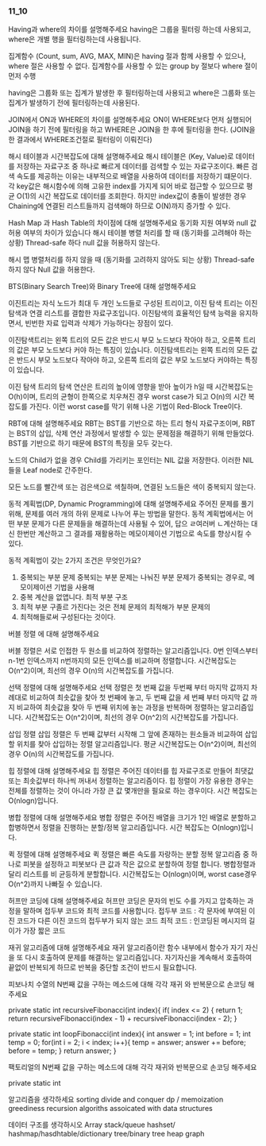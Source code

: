### 11_10

Having과 where의 차이를 설명해주세요
having은 그룹을 필터링 하는데 사용되고, where은 개별 행을 필터링하는데 사용됩니다. 

집계함수 (Count, sum, AVG, MAX, MIN)은 having 절과 함께 사용할 수 있으나, 
where 절은 사용할 수 없다. 
집계함수를 사용할 수 있는 group by 절보다 where 절이 먼저 수행

having은 그룹화 또는 집계가 발생한 후 필터링하는데 사용되고
where은 그룹화 또는 집계가 발생하기 전에 필터링하는데 사용된다. 

JOIN에서 ON과 WHERE의 차이를 설명해주세요
ON이 WHERE보다 먼저 실행되어 JOIN을 하기 전에 필터링을 하고 
WHERE은 JOIN을 한 후에 필터링을 한다. (JOIN을 한 결과에서 WHERE조건절로 필터링이 이뤄진다)

해시 테이블과 시간복잡도에 대해 설명해주세요
해시 테이블은 (Key, Value)로 데이터를 저장하는 자료구조 중 하나로 빠르게 데이터를
검색할 수 있는 자료구조이다. 
빠른 검색 속도를 제공하는 이유는 내부적으로 배열을 사용하여 데이터를 저장하기 떄문이다. 
각 key값은 해시함수에 의해 고유한 index를 가지게 되어 바로 접근할 수 있으므로 
평균 O(1)의 시간 복잡도로 데이터를 조회한다. 하지만 index값이 충돌이 
발생한 경우 Chaining에 연결된 리스트들까지 검색해야 하므로 
O(N)까지 증가할 수 있다. 

Hash Map 과 Hash Table의 차이점에 대해 설명해주세요
동기화 지원 여부와 null 값 허용 여부의 차이가 있습니다
해시 테이블 
병렬 처리를 할 때 (동기화를 고려해야 하는 상황) Thread-safe 하다
null 값을 허용하지 않는다.

해시 맵
병렬처리를 하지 않을 때 (동기화를 고려하지 않아도 되는 상황) Thread-safe 하지 않다
Null 값을 허용한다. 

BTS(Binary Search Tree)와 Binary Tree에 대해 설명해주세요

이진트리는 자식 노드가 최대 두 개인 노드들로 구성된 트리이고, 
이진 탐색 트리는 이진 탐색과 연결 리스트를 결합한 자료구조입니다. 
이진탐색의 효율적인 탐색 능력을 유지하면서, 빈번한 자료 입력과 삭제가 가능하다는 
장점이 있다. 

이진탐색트리는 왼쪽 트리의 모든 값은 반드시 부모 노드보다 작아야 하고, 오른쪽 트리의 값은
부모 노드보다 커야 하는 특징이 있습니다. 
이진탐색트리는 왼쪽 트리의 모든 값은 반드시 부모 노드보다 작아야 하고, 오른쪽 트리의
값은 부모 노드보다 커야하는 특징이 있습니다. 

이진 탐색 트리의 탐색 연산은 트리의 높이에 영향을 받아 높이가 h일 때 시간복잡도는
O(h)이며, 
트리의 균형이 한쪽으로 치우쳐진 경우 worst case가 되고 O(n)의 시간 복잡도를 가진다. 
이런 worst case를 막기 위해 나온 기법이 Red-Block Tree이다. 

RBT에 대해 설명해주세요
RBT는 BST를 기반으로 하는 트리 형식 자료구조이며, RBT는 BST의 삽입, 삭제 
연산 과정에서 발생할 수 있는 문제점을 해결하기 위해 만들었다. 
BST를 기반으로 하기 때문에 BST의 특징을 모두 갖는다. 

노드의 Child가 없을 경우 Child를 가리키는 포인터는 NIL 값을 저장한다. 
이러한 NIL들을 Leaf node로 간주한다. 

모든 노드를 빨간색 또는 검은색으로 색칠하며, 연결된 노드들은 색이 중복되지 않는다. 

동적 계획법(DP, Dynamic Programming)에 대해 설명해주세요
주어진 문제를 풀기 위해, 문제를 여러 개의 하위 문제로 나누어 푸는 방법을 말한다. 
동적 계획법에서는 어떤 부분 문제가 다른 문제들을 해결하는데 사용될 수 있어, 
답으 ㄹ여러버 ㄴ계산하는 대신 한번만 계산하고 그 결과를 재활용하는 
메모이제이션 기법으로 속도를 향상시킬 수 있다. 

동적 계획법이 갖는 2가지 조건은 무엇인가요?
1. 중복되는 부분 문제
중복되는 부분 문제는 나눠진 부분 문제가 중복되는 경우로, 메모이제이션 기법을 사용해 
2. 중복 계산을 없앱니다. 
최적 부분 구조 
3. 최적 부분 구졸르 가진다는 것은 전체 문제의 최적해가 부분 문제의 
4. 최적해들로써 구성된다는 것이다. 

버블 정렬 에 대해 설명해주세요

버블 정렬은 서로 인접한 두 원소를 비교하여 정렬하는 알고리즘입니다. 
0번 인덱스부터 n-1번 인덱스까지 n번까지의 모든 인덱스를 비교하며 정렬합니다. 
시간복잡도는 O(n^2)이며, 최선의 경우 O(n)의 시간복잡도를 가집니다.

선택 정렬에 대해 설명해주세요
선택 정렬은 첫 번째 값을 두번째 부터 마지막 값까지 차례대로 비교하여 최솟값을 찾아
첫 번째에 놓고, 두 번째 값을 세 번째 부터 마지막 값 까지 비교하여 최솟값을 찾아 
두 번째 위치에 놓는 과정을 반복하며 정렬하는 알고리즘입니다. 
시간복잡도는 O(n^2)이며, 최선의 경우 O(n^2)의 시간복잡도를 가집니다.

삽입 정렬
삽입 정렬은 두 번째 값부터 시작해 그 앞에 존재하는 원소들과 비교하여
삽입할 위치를 찾아 삽입하는 정렬 알고리즘입니다. 
평균 시간복잡도는 O(n^2)이며, 최선의 경우 O(n)의 시간복잡도를 가집니다.

힙 정렬에 대해 설명해주세요
힙 정렬은 주어진 데이터를 힙 자료구조로 만들어 최댓값 또는 최솟값부터 하나씩 꺼내서
정렬하는 알고리즘이다. 
힙 정렬이 가장 유용한 경우는 전체를 정렬하는 것이 아니라 가장 큰 값 몇개만을 필요로
하는 경우이다. 시간 복잡도는 O(nlogn)입니다. 

병합 정렬에 대해 설명해주세요
병합 정렬은 주어진 배열을 크기가 1인 배열로 분할하고 합병하면서 정렬을 진행하는 분할/정복
알고리즘입니다. 시간 복잡도는 O(nlogn)입니다. 

퀵 정렬에 대해 설명해주세요
퀵 정렬은 빠른 속도를 자랑하는 분할 정복 알고리즘 중 하나로 피봇을 설정하고 
피봇보다 큰 값과 작은 값으로 분할하여 정렬 합니다. 
병합정렬과 달리 리스트를 비 균등하게 분할합니다. 
시간복잡도는 O(nlogn)이며, worst case경우 O(n^2)까지 나빠질 수 있습니다. 

허프만 코딩에 대해 설명해주세요
허프만 코딩은 문자의 빈도 수를 가지고 압축하는 과정을 말하며 접두부 코드와 최적 코드를 사용합니다. 
접두부 코드 : 각 문자에 부여된 이진 코드가 다른 이진 코드의 접두부가 되지 않는 코드 
최적 코드 : 인코딩된 메시지의 길이가 가장 짧은 코드 

재귀 알고리즘에 대해 설명해주세요
재귀 알고리즘이란 함수 내부에서 함수가 자기 자신을 또 다시 호출하여 문제를 해결하는
알고리즘입니다. 자기자신을 계속해서 호출하여 끝없이 반복되게 하므로 
반복을 중단할 조건이 반드시 필요합니다. 

피보나치 수열의 N번째 값을 구하는 메소드에 대해 각각 재귀 와 반복문으로 손코딩 해주세요

private static int recursiveFibonacci(int index){
if( index <= 2) {
return 1;
return recursiveFibonacci(index - 1) + recursiveFibonacci(index - 2);
}

private static int loopFibonacci(int index){
int answer = 1;
int before = 1;
int temp = 0;
for(int i = 2; i < index; i++){
temp = answer;
answer += before;
before = temp;
}
return answer;
}

팩토리얼의 N번째 값을 구하는 메소드에 대해 각각 재귀와 반복문으로 손코딩 해주세요

private static int 

알고리즘을 생각하세요
sorting 
divide and conquer
dp / memoization
greediness
recursion
algoriths assoicated with data structures

데이터 구조를 생각하시오
Array
stack/queue
hashset/ hashmap/hasdhtable/dictionary
tree/binary tree
heap
graph












































